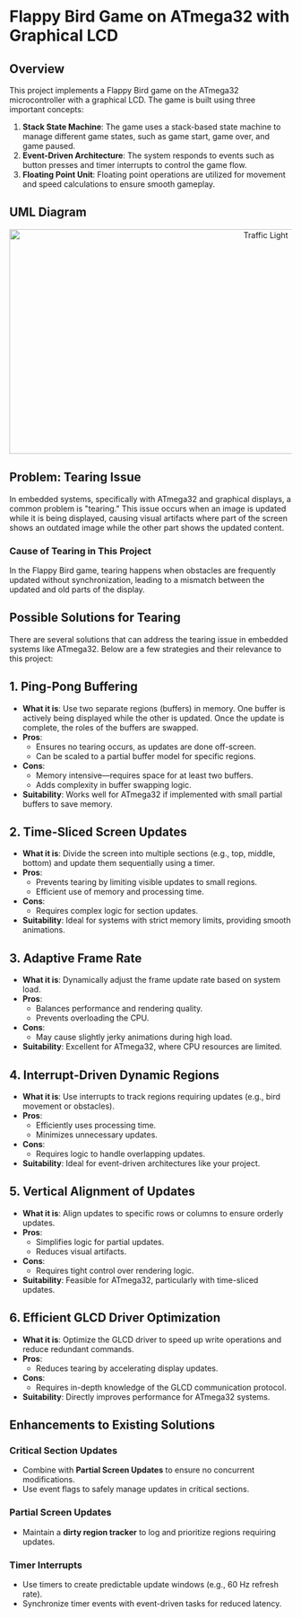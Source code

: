 # Flappy Bird Game on ATmega32 with Graphical LCD

## Overview

This project implements a Flappy Bird game on the ATmega32 microcontroller with a graphical LCD. The game is built using three important concepts:

1. **Stack State Machine**: The game uses a stack-based state machine to manage different game states, such as game start, game over, and game paused.
2. **Event-Driven Architecture**: The system responds to events such as button presses and timer interrupts to control the game flow.
3. **Floating Point Unit**: Floating point operations are utilized for movement and speed calculations to ensure smooth gameplay.

## UML Diagram
<div style="text-align: center;">
    <img src="https://github.com/user-attachments/assets/4ce4a8fa-2c02-4d69-9432-f6c32d8fd4b6" alt="Traffic Light" width="900" height="400"/>
</div>

## Problem: Tearing Issue

In embedded systems, specifically with ATmega32 and graphical displays, a common problem is "tearing." This issue occurs when an image is updated while it is being displayed, causing visual artifacts where part of the screen shows an outdated image while the other part shows the updated content.

### Cause of Tearing in This Project

In the Flappy Bird game, tearing happens when obstacles are frequently updated without synchronization, leading to a mismatch between the updated and old parts of the display.

## Possible Solutions for Tearing

There are several solutions that can address the tearing issue in embedded systems like ATmega32. Below are a few strategies and their relevance to this project:
## 1. Ping-Pong Buffering
- **What it is**: Use two separate regions (buffers) in memory. One buffer is actively being displayed while the other is updated. Once the update is complete, the roles of the buffers are swapped.
- **Pros**:
  - Ensures no tearing occurs, as updates are done off-screen.
  - Can be scaled to a partial buffer model for specific regions.
- **Cons**:
  - Memory intensive—requires space for at least two buffers.
  - Adds complexity in buffer swapping logic.
- **Suitability**: Works well for ATmega32 if implemented with small partial buffers to save memory.


## 2. Time-Sliced Screen Updates
- **What it is**: Divide the screen into multiple sections (e.g., top, middle, bottom) and update them sequentially using a timer.
- **Pros**:
  - Prevents tearing by limiting visible updates to small regions.
  - Efficient use of memory and processing time.
- **Cons**:
  - Requires complex logic for section updates.
- **Suitability**: Ideal for systems with strict memory limits, providing smooth animations.


## 3. Adaptive Frame Rate
- **What it is**: Dynamically adjust the frame update rate based on system load.
- **Pros**:
  - Balances performance and rendering quality.
  - Prevents overloading the CPU.
- **Cons**:
  - May cause slightly jerky animations during high load.
- **Suitability**: Excellent for ATmega32, where CPU resources are limited.


## 4. Interrupt-Driven Dynamic Regions
- **What it is**: Use interrupts to track regions requiring updates (e.g., bird movement or obstacles).
- **Pros**:
  - Efficiently uses processing time.
  - Minimizes unnecessary updates.
- **Cons**:
  - Requires logic to handle overlapping updates.
- **Suitability**: Ideal for event-driven architectures like your project.


## 5. Vertical Alignment of Updates
- **What it is**: Align updates to specific rows or columns to ensure orderly updates.
- **Pros**:
  - Simplifies logic for partial updates.
  - Reduces visual artifacts.
- **Cons**:
  - Requires tight control over rendering logic.
- **Suitability**: Feasible for ATmega32, particularly with time-sliced updates.


## 6. Efficient GLCD Driver Optimization
- **What it is**: Optimize the GLCD driver to speed up write operations and reduce redundant commands.
- **Pros**:
  - Reduces tearing by accelerating display updates.
- **Cons**:
  - Requires in-depth knowledge of the GLCD communication protocol.
- **Suitability**: Directly improves performance for ATmega32 systems.


## Enhancements to Existing Solutions

### Critical Section Updates
- Combine with **Partial Screen Updates** to ensure no concurrent modifications.
- Use event flags to safely manage updates in critical sections.

### Partial Screen Updates
- Maintain a **dirty region tracker** to log and prioritize regions requiring updates.

### Timer Interrupts
- Use timers to create predictable update windows (e.g., 60 Hz refresh rate).
- Synchronize timer events with event-driven tasks for reduced latency.


